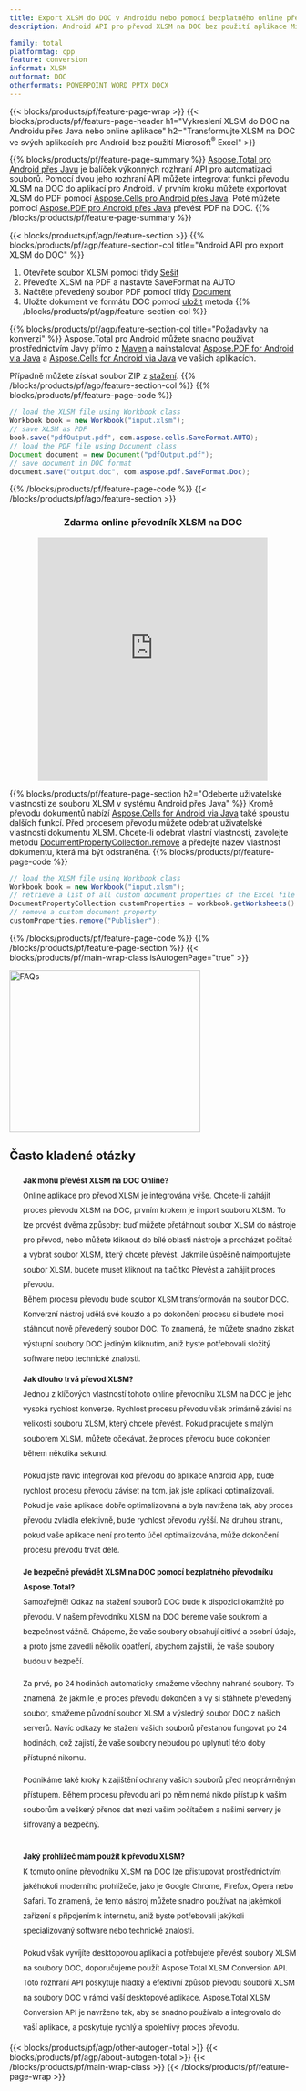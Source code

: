 ```yaml
---
title: Export XLSM do DOC v Androidu nebo pomocí bezplatného online převodníku
description: Android API pro převod XLSM na DOC bez použití aplikace Microsoft Word nebo online. Před integrací kódu rychle otestujte bezplatný online převodník   XLSM na DOC.

family: total
platformtag: cpp
feature: conversion
informat: XLSM
outformat: DOC
otherformats: POWERPOINT WORD PPTX DOCX
---
```

{{< blocks/products/pf/feature-page-wrap >}}
{{< blocks/products/pf/feature-page-header h1="Vykreslení XLSM do DOC na Androidu přes Java nebo online aplikace" h2="Transformujte XLSM na DOC ve svých aplikacích pro Android bez použití Microsoft<sup>&reg;</sup> Excel" >}}

{{% blocks/products/pf/feature-page-summary %}}
[Aspose.Total pro Android přes Javu](https://products.aspose.com/total/android-java/) je balíček výkonných rozhraní API pro automatizaci souborů. Pomocí dvou jeho rozhraní API můžete integrovat funkci převodu XLSM na DOC do aplikací pro Android. V prvním kroku můžete exportovat XLSM do PDF pomocí [Aspose.Cells pro Android přes Java](https://products.aspose.com/cells/android-java/). Poté můžete pomocí [Aspose.PDF pro Android přes Java](https://products.aspose.com/pdf/android-java/) převést PDF na DOC. 
{{% /blocks/products/pf/feature-page-summary  %}}

{{< blocks/products/pf/agp/feature-section >}}
{{% blocks/products/pf/agp/feature-section-col title="Android API pro export XLSM do DOC" %}}
1. Otevřete soubor XLSM pomocí třídy [Sešit](https://reference.aspose.com/cells/java/com.aspose.cells/Workbook)
2. Převeďte XLSM na PDF a nastavte SaveFormat na AUTO
3. Načtěte převedený soubor PDF pomocí třídy [Document](https://reference.aspose.com/pdf/java/com.aspose.pdf/Document)
4. Uložte dokument ve formátu DOC pomocí [uložit](https://reference.aspose.com/pdf/java/com.aspose.pdf/Document#save-java.lang.String-com.aspose.pdf.SaveOptions-) metoda
{{% /blocks/products/pf/agp/feature-section-col %}}

{{% blocks/products/pf/agp/feature-section-col title="Požadavky na konverzi" %}}
Aspose.Total pro Android můžete snadno používat prostřednictvím Javy přímo z [Maven](https://releases.aspose.com/total/java/) a nainstalovat [Aspose.PDF for Android via Java](https://docs.aspose.com/pdf/androidjava/installation/) a [Aspose.Cells for Android via Java](https://docs.aspose.com/cells/java/aspose-cells-for-android-via-java-installation/#install-asposecells-for-android-via-java-from-maven-repository) ve vašich aplikacích.

Případně můžete získat soubor ZIP z [stažení](https://releases.aspose.comtotal/androidjava).
{{% /blocks/products/pf/agp/feature-section-col %}}
{{% blocks/products/pf/feature-page-code %}}

```java
// load the XLSM file using Workbook class
Workbook book = new Workbook("input.xlsm");
// save XLSM as PDF
book.save("pdfOutput.pdf", com.aspose.cells.SaveFormat.AUTO);
// load the PDF file using Document class
Document document = new Document("pdfOutput.pdf");
// save document in DOC format
document.save("output.doc", com.aspose.pdf.SaveFormat.Doc);    
```


{{% /blocks/products/pf/feature-page-code %}}
{{< /blocks/products/pf/agp/feature-section >}}

<div class="container-fluid agp-content bg-white aboutfile box-1 vh100 section nopbtm">
<div class=container>
<div class=row>
<div class="demobox tc col-md-12 padding-0" align="center">

<h3>Zdarma online převodník XLSM na DOC</h3>

<iframe style="border: none; height: 426px;" scrolling="no" src="https://total-conversion-app-65z5r2lp.qa.k8s.dynabic.com/?to=doc&from=xlsm" id="child-iframe" width="80%"></iframe>

</div></div>
</div></div>

{{% blocks/products/pf/feature-page-section  h2="Odeberte uživatelské vlastnosti ze souboru XLSM v systému Android přes Java" %}}
Kromě převodu dokumentů nabízí [Aspose.Cells for Android via Java](https://products.aspose.com/cells/android-java/) také spoustu dalších funkcí. Před procesem převodu můžete odebrat uživatelské vlastnosti dokumentu XLSM. Chcete-li odebrat vlastní vlastnosti, zavolejte metodu [DocumentPropertyCollection.remove](https://reference.aspose.com/cells/java/com.aspose.cells/documentpropertycollection#remove(java.lang.String)) a předejte název vlastnost dokumentu, která má být odstraněna.
{{% blocks/products/pf/feature-page-code %}}

```java
// load the XLSM file using Workbook class
Workbook book = new Workbook("input.xlsm");
// retrieve a list of all custom document properties of the Excel file
DocumentPropertyCollection customProperties = workbook.getWorksheets().getCustomDocumentProperties();
// remove a custom document property
customProperties.remove("Publisher"); 
```

{{% /blocks/products/pf/feature-page-code  %}}
{{% /blocks/products/pf/feature-page-section %}}
{{< blocks/products/pf/main-wrap-class isAutogenPage="true" >}}
<style>.howtolist li{margin-right: 0!important;line-height: 26px;position: relative;margin-bottom: 10px;font-size: 13px;list-style-type: none;}</style>
<div class="col-md-12 tl bg-gray-dark howtolist section">
  <a class="anchor" name="faqpage"></a>
  <div class="container tl dflex" itemscope="" itemtype="https://schema.org/FAQPage">
      <div class="col-md-4 howtosectiongfx">
          <img class="social-panel-hide-on-mobile" src="https://www.groupdocs.cloud/templates/brand/images/groupdocs/conversion/groupdocs_conversion-brand.png" alt="FAQs" width="335" height="283">
      </div>
      <div class="howtosection col-md-8">
          <div>
              <h2>Často kladené otázky</h2>
              <ul>
                  <li itemscope="" itemprop="mainEntity" itemtype="https://schema.org/Question">
                      <div>
                          <span itemprop="name"><b>Jak mohu převést XLSM na DOC Online?</b></span>
                      </div>
                      <div itemscope="" itemprop="acceptedAnswer" itemtype="https://schema.org/Answer">
                          <span itemprop="text">Online aplikace pro převod XLSM je integrována výše. Chcete-li zahájit proces převodu XLSM na DOC, prvním krokem je import souboru XLSM. To lze provést dvěma způsoby: buď můžete přetáhnout soubor XLSM do nástroje pro převod, nebo můžete kliknout do bílé oblasti nástroje a procházet počítač a vybrat soubor XLSM, který chcete převést. Jakmile úspěšně naimportujete soubor XLSM, budete muset kliknout na tlačítko Převést a zahájit proces převodu. <br />
Během procesu převodu bude soubor XLSM transformován na soubor DOC. Konverzní nástroj udělá své kouzlo a po dokončení procesu si budete moci stáhnout nově převedený soubor DOC. To znamená, že můžete snadno získat výstupní soubory DOC jediným kliknutím, aniž byste potřebovali složitý software nebo technické znalosti.</span>
                      </div>
                  </li>
                  <li itemscope="" itemprop="mainEntity" itemtype="https://schema.org/Question">
                      <div>
                          <span itemprop="name"><b>Jak dlouho trvá převod XLSM?</b></span>
                      </div>
                      <div itemscope="" itemprop="acceptedAnswer" itemtype="https://schema.org/Answer">
                          <span itemprop="text">Jednou z klíčových vlastností tohoto online převodníku XLSM na DOC je jeho vysoká rychlost konverze. Rychlost procesu převodu však primárně závisí na velikosti souboru XLSM, který chcete převést. Pokud pracujete s malým souborem XLSM, můžete očekávat, že proces převodu bude dokončen během několika sekund.<br />

Pokud jste navíc integrovali kód převodu do aplikace Android App, bude rychlost procesu převodu záviset na tom, jak jste aplikaci optimalizovali. Pokud je vaše aplikace dobře optimalizovaná a byla navržena tak, aby proces převodu zvládla efektivně, bude rychlost převodu vyšší. Na druhou stranu, pokud vaše aplikace není pro tento účel optimalizována, může dokončení procesu převodu trvat déle.</span>
                      </div>
                  </li>
                  <li itemscope="" itemprop="mainEntity" itemtype="https://schema.org/Question">
                      <div>
                          <span itemprop="name"><b>Je bezpečné převádět XLSM na DOC pomocí bezplatného převodníku Aspose.Total?</b></span>
                      </div>
                      <div itemscope="" itemprop="acceptedAnswer" itemtype="https://schema.org/Answer">
                          <span itemprop="text">Samozřejmě! Odkaz na stažení souborů DOC bude k dispozici okamžitě po převodu. V našem převodníku XLSM na DOC bereme vaše soukromí a bezpečnost vážně. Chápeme, že vaše soubory obsahují citlivé a osobní údaje, a proto jsme zavedli několik opatření, abychom zajistili, že vaše soubory budou v bezpečí.<br />

Za prvé, po 24 hodinách automaticky smažeme všechny nahrané soubory. To znamená, že jakmile je proces převodu dokončen a vy si stáhnete převedený soubor, smažeme původní soubor XLSM a výsledný soubor DOC z našich serverů. Navíc odkazy ke stažení vašich souborů přestanou fungovat po 24 hodinách, což zajistí, že vaše soubory nebudou po uplynutí této doby přístupné nikomu.<br />

Podnikáme také kroky k zajištění ochrany vašich souborů před neoprávněným přístupem. Během procesu převodu ani po něm nemá nikdo přístup k vašim souborům a veškerý přenos dat mezi vaším počítačem a našimi servery je šifrovaný a bezpečný.</span>
                      </div>
                  </li>                 
                  <li itemscope="" itemprop="mainEntity" itemtype="https://schema.org/Question">
                      <div>
                          <span itemprop="name"><b>Jaký prohlížeč mám použít k převodu XLSM?</b></span>
                      </div>
                      <div itemscope="" itemprop="acceptedAnswer" itemtype="https://schema.org/Answer">
                          <span itemprop="text">K tomuto online převodníku XLSM na DOC lze přistupovat prostřednictvím jakéhokoli moderního prohlížeče, jako je Google Chrome, Firefox, Opera nebo Safari. To znamená, že tento nástroj můžete snadno používat na jakémkoli zařízení s připojením k internetu, aniž byste potřebovali jakýkoli specializovaný software nebo technické znalosti.<br />

Pokud však vyvíjíte desktopovou aplikaci a potřebujete převést soubory XLSM na soubory DOC, doporučujeme použít Aspose.Total XLSM Conversion API. Toto rozhraní API poskytuje hladký a efektivní způsob převodu souborů XLSM na soubory DOC v rámci vaší desktopové aplikace. Aspose.Total XLSM Conversion API je navrženo tak, aby se snadno používalo a integrovalo do vaší aplikace, a poskytuje rychlý a spolehlivý proces převodu.</span>
                      </div>
                  </li>
              </ul>
          </div>
      </div>
  </div>
{{< blocks/products/pf/agp/other-autogen-total >}}
{{< blocks/products/pf/agp/about-autogen-total >}}
{{< /blocks/products/pf/main-wrap-class >}}
{{< /blocks/products/pf/feature-page-wrap >}}